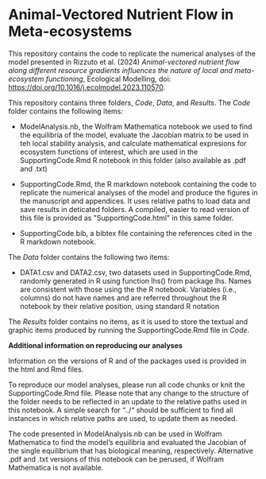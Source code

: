 # Animal-Vectored Nutrient Flow in Meta-ecosystems

This repository contains the code to replicate the numerical analyses of the model presented in Rizzuto et al. (2024) _Animal-vectored nutrient flow along different resource gradients influences the nature of local and meta-ecosystem functioning_, Ecological Modelling, doi: https://doi.org/10.1016/j.ecolmodel.2023.110570.

This repository contains three folders, *Code*, *Data*, and *Results*. The *Code* folder contains the following items:

  * ModelAnalysis.nb, the Wolfram Mathematica notebook we used to find the equilibria of the model, evaluate the Jacobian matrix to be used in teh local stability analysis, and calculate mathematical expresions for ecosystem functions of interest, which are used in the SupportingCode.Rmd R notebook in this folder (also available as .pdf and .txt)

  * SupportingCode.Rmd, the R markdown notebook containing the code to replicate the numerical analyses of the model and produce the figures in the manuscript and appendices. It uses relative paths to load data and save results in deticated folders. A compiled, easier to read version of this file is provided as "SupportingCode.html" in this same folder.

  * SupportingCode.bib, a bibtex file containing the references cited in the R markdown notebook.

The *Data* folder contains the following two items:

  * DATA1.csv and DATA2.csv, two datasets used in SupportingCode.Rmd, randomly generated in R using function lhs() from package lhs. Names are consistent with those using the the R notebook. Variables (i.e., columns) do not have names and are referred throughout the R notebook by their relative position, using standard R notation

The *Results* folder contains no items, as it is used to store the textual and graphic items produced by running the SupportingCode.Rmd file in *Code*.

**Additional information on reproducing our analyses**

Information on the versions of R and of the packages used is provided in the html and Rmd files.

To reproduce our model analyses, please run all code chunks or knit the SupportingCode.Rmd file. Please note that any change to the structure of the folder needs to be reflected in an update to the relative paths used in this notebook. A simple search for “../“ should be sufficient to find all instances in which relative paths are used, to update them as needed.

The code presented in ModelAnalysis.nb can be used in Wolfram Mathematica to find the model’s equilibria and evaluated the Jacobian of the single equilibrium that has biological meaning, respectively. Alternative .pdf and .txt versions of this notebook can be perused, if Wolfram Mathematica is not available.
